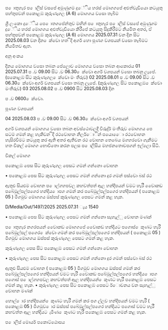 ප ොතුහැර ප ොලිස් වසපේ අමුණුගම දුේිය හරස් මොගගපේ අළුත්වැඩියො කටයුතු පහ්තුපවන් පකොළඹ කුරුණෑගල (A 6) මොගගය වසො තැබීම

ශ්‍රී ලංකො දුේිය පෙ ොතගපේන්තුව මඟින් ප ොතුහැර ප ොලිස් වසපේ අමුණුගම දුේිය හරස් මොගගය අළුත්වැඩියො කිරීපේ කටයුතු සිදුකිරීමට නියමිත අතර, ඒ පහ්තුපවන් පකොළඹ කුරුණෑගල (A 6) මොගගය 2025.07.31 වන දින සිට 2025.08.03 වන දින ෙක්වො හත ිදි අර්ග හො පූණග වශපයන් වසො තැබීමට නියමිතව ඇත.

අනු අංකය

දිනය මොගගය වසො තබන පේලොව මොගගය වසො තබන ආකොරය 01 2025.07.31 ප .ව 09.00 සිට .ව 06.30 ෙක්වො අර්ග වශපයන් වසො තබනු ලැපේ. (පකොළඹ සිට කුරුණෑගල ෙක්වො මං තීරුව) 02 2025.08.01 ප .ව 09.00 සිට .ව 06.30 ෙක්වො අර්ග වශපයන් වසො තබනු ලැපේ. (කුරුණෑගල සිට පකොළඹ ෙක්වො මංතීරුව) 03 2025.08.02 ප .ව 0900 සිට 2025.08.03 දින

ප .ව 0600 ෙක්වො.

පූණග වශපයන්

04 2025.08.03 ප .ව 09.00 සිට .ව 06.30 ෙක්වො අර්ග වශපයන්

අර්ග වශපයන් මොගගය වසො තබන අවස්ථොවලදී විරුද්ර් මංතීරුව මොගගය පෙ සටම ගමන් කළ හැකිවන ිදි රථවොහන නිලර්ොින් පයොෙො රථවොහන හැසිරවීමට කටයුතු කර ඇති අතර ඇතිවන රථ වොහන තෙබෙය මගහරවො ගැනීමට හත විකල් මොගග භොවිතො කරන පලස ප ොලිසිය මහජනතොවපගන් ඉල්ලො සිටී.

විකල් මොගග

පකොළඹ පෙස සිට කුරුණෑගල පෙසට ගමන් ගන්නො වොහන

• පකොළඹ පෙස සිට කුරුණෑගල පෙසට ගමන් ගන්නො දුර ගමන් පස්වො බස් රථ

ඇතුළු සියළුම වොහන ප ොල්ගහපවල කහවත්පත් ඇල හන්දිපයන් වමට හැරී වෙොකඩ පබේමුල්පල්පගෙර හන්දිය ොපග ගමන් කර පබේමුල්පල්පගෙර හන්දිපයන් ( පකොළඹ 05 ) මීගමුව මොගගය ඔස්පස් කුරුණෑගල පෙසට ගමන් කළ හැක.

D/Media/Out/1497/2025 2025.07.31 ැය 1540

• පකොළඹ පෙස සිට කුරුණෑගල පෙසට ගමන් ගන්නො සැහැල්ු වොහන මණක්

ප ොතුහැර නගරපයන් වෙොකඩ මොගගපේ වෙොකඩ හන්දියට පගොස් ෙකුණට හැරී පබේමුල්පල් පගෙර ෙක්වො ගමන් කර පබේමුල්පල්පගෙර හන්දිපයන් ( පකොළඹ 05 ) මීගමුව මොගගය ඔස්පස් කුරුණෑගල පෙසට ගමන් කළ හැක.

කුරුණෑගල පෙස සිට පකොළඹ පෙසට ගමන් ගන්නො වොහන

• කුරුණෑගල පෙස සිට පකොළඹ පෙසට ගමන් ගන්නො දුර ගමන් පස්වො බස් රථ

ඇතුළු සියළුම වොහන ( පකොළඹ 05 ) මීගමුව මොගගය ඔස්පස් ගමන් කර පබේමුල්පල්පගෙර හන්දිපයන් වමට හැරී වෙොකඩ පබේමුල්පල්පගෙර හන්දිය ොපග පගොස් ප ොල්ගහපවල කහවත්පත් ඇල හන්දිපයන් ෙකුණට හැරී පකොළඹ පෙසට ගමන් කළ හැක. • කුරුණෑගල පෙස සිට පකොළඹ පෙසට ර්ොවනය වන සැහැල්ු වොහන මණක්

හොල් ොර හන්දිපයන් ෙකුණට හැරී ගමන් කර පග ල්ලව හන්දිපයන් වමට හැරී ( පකොළඹ 05 ) මීගමුව ොර ඔස්පස් පබේමුල්පල්පගෙර හන්දියට පගොස් වමට හැරී කහවත්ත ඇල හන්දියට ැමිණ ෙකුණට හැරී පකොළඹ පෙසට ගමන් කළ හැක.

ප ොලිස් මොර්ය පකොට්ඨොසය
